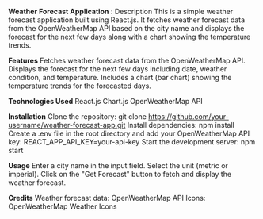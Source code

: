 **Weather Forecast Application** :
Description
This is a simple weather forecast application built using React.js. It fetches weather forecast data from the OpenWeatherMap API based on the city name and displays the forecast for the next few days along with a chart showing the temperature trends.

**Features**
Fetches weather forecast data from the OpenWeatherMap API.
Displays the forecast for the next few days including date, weather condition, and temperature.
Includes a chart (bar chart) showing the temperature trends for the forecasted days.

**Technologies Used**
React.js
Chart.js
OpenWeatherMap API


**Installation**
Clone the repository: git clone https://github.com/your-username/weather-forecast-app.git
Install dependencies: npm install
Create a .env file in the root directory and add your OpenWeatherMap API key: REACT_APP_API_KEY=your-api-key
Start the development server: npm start


**Usage**
Enter a city name in the input field.
Select the unit (metric or imperial).
Click on the "Get Forecast" button to fetch and display the weather forecast.

**Credits**
Weather forecast data: OpenWeatherMap API
Icons: OpenWeatherMap Weather Icons
